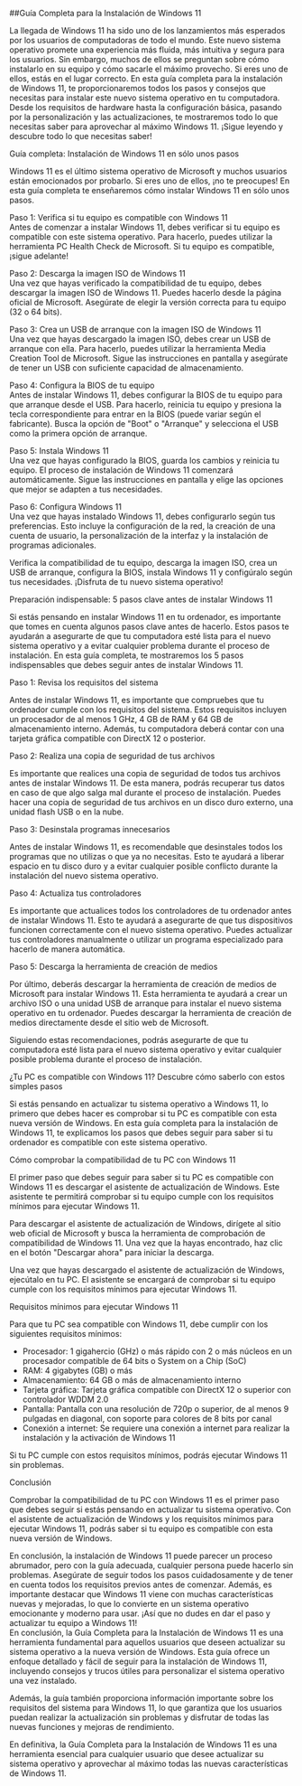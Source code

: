 ##Guía Completa para la Instalación de Windows 11

La llegada de Windows 11 ha sido uno de los lanzamientos más esperados
por los usuarios de computadoras de todo el mundo. Este nuevo sistema
operativo promete una experiencia más fluida, más intuitiva y segura
para los usuarios. Sin embargo, muchos de ellos se preguntan sobre cómo
instalarlo en su equipo y cómo sacarle el máximo provecho. Si eres uno
de ellos, estás en el lugar correcto. En esta guía completa para la
instalación de Windows 11, te proporcionaremos todos los pasos y
consejos que necesitas para instalar este nuevo sistema operativo en tu
computadora. Desde los requisitos de hardware hasta la configuración
básica, pasando por la personalización y las actualizaciones, te
mostraremos todo lo que necesitas saber para aprovechar al máximo
Windows 11. ¡Sigue leyendo y descubre todo lo que necesitas saber!

Guía completa: Instalación de Windows 11 en sólo unos pasos

Windows 11 es el último sistema operativo de Microsoft y muchos usuarios
están emocionados por probarlo. Si eres uno de ellos, ¡no te preocupes!
En esta guía completa te enseñaremos cómo instalar Windows 11 en sólo
unos pasos.

Paso 1: Verifica si tu equipo es compatible con Windows 11\
Antes de comenzar a instalar Windows 11, debes verificar si tu equipo es
compatible con este sistema operativo. Para hacerlo, puedes utilizar la
herramienta PC Health Check de Microsoft. Si tu equipo es compatible,
¡sigue adelante!

Paso 2: Descarga la imagen ISO de Windows 11\
Una vez que hayas verificado la compatibilidad de tu equipo, debes
descargar la imagen ISO de Windows 11. Puedes hacerlo desde la página
oficial de Microsoft. Asegúrate de elegir la versión correcta para tu
equipo (32 o 64 bits).

Paso 3: Crea un USB de arranque con la imagen ISO de Windows 11\
Una vez que hayas descargado la imagen ISO, debes crear un USB de
arranque con ella. Para hacerlo, puedes utilizar la herramienta Media
Creation Tool de Microsoft. Sigue las instrucciones en pantalla y
asegúrate de tener un USB con suficiente capacidad de almacenamiento.

Paso 4: Configura la BIOS de tu equipo\
Antes de instalar Windows 11, debes configurar la BIOS de tu equipo para
que arranque desde el USB. Para hacerlo, reinicia tu equipo y presiona
la tecla correspondiente para entrar en la BIOS (puede variar según el
fabricante). Busca la opción de \"Boot\" o \"Arranque\" y selecciona el
USB como la primera opción de
arranque.[](https://digitalgrow.es/campos-personalizados-en-wordpress/)

Paso 5: Instala Windows 11\
Una vez que hayas configurado la BIOS, guarda los cambios y reinicia tu
equipo. El proceso de instalación de Windows 11 comenzará
automáticamente. Sigue las instrucciones en pantalla y elige las
opciones que mejor se adapten a tus necesidades.

Paso 6: Configura Windows 11\
Una vez que hayas instalado Windows 11, debes configurarlo según tus
preferencias. Esto incluye la configuración de la red, la creación de
una cuenta de usuario, la personalización de la interfaz y la
instalación de programas adicionales.

Verifica la compatibilidad de tu equipo, descarga la imagen ISO, crea un
USB de arranque, configura la BIOS, instala Windows 11 y configúralo
según tus necesidades. ¡Disfruta de tu nuevo sistema operativo!

Preparación indispensable: 5 pasos clave antes de instalar Windows 11

Si estás pensando en instalar Windows 11 en tu ordenador, es importante
que tomes en cuenta algunos pasos clave antes de hacerlo. Estos pasos te
ayudarán a asegurarte de que tu computadora esté lista para el nuevo
sistema operativo y a evitar cualquier problema durante el proceso de
instalación. En esta guía completa, te mostraremos los 5 pasos
indispensables que debes seguir antes de instalar Windows 11.

Paso 1: Revisa los requisitos del sistema

Antes de instalar Windows 11, es importante que compruebes que tu
ordenador cumple con los requisitos del sistema. Estos requisitos
incluyen un procesador de al menos 1 GHz, 4 GB de RAM y 64 GB de
almacenamiento interno. Además, tu computadora deberá contar con una
tarjeta gráfica compatible con DirectX 12 o posterior.

Paso 2: Realiza una copia de seguridad de tus archivos

Es importante que realices una copia de seguridad de todos tus archivos
antes de instalar Windows 11. De esta manera, podrás recuperar tus datos
en caso de que algo salga mal durante el proceso de instalación. Puedes
hacer una copia de seguridad de tus archivos en un disco duro externo,
una unidad flash USB o en la nube.

Paso 3: Desinstala programas innecesarios

Antes de instalar Windows 11, es recomendable que desinstales todos los
programas que no utilizas o que ya no necesitas. Esto te ayudará a
liberar espacio en tu disco duro y a evitar cualquier posible conflicto
durante la instalación del nuevo sistema operativo.

Paso 4: Actualiza tus controladores

Es importante que actualices todos los controladores de tu ordenador
antes de instalar Windows 11. Esto te ayudará a asegurarte de que tus
dispositivos funcionen correctamente con el nuevo sistema operativo.
Puedes actualizar tus controladores manualmente o utilizar un programa
especializado para hacerlo de manera automática.

Paso 5: Descarga la herramienta de creación de medios

Por último, deberás descargar la herramienta de creación de medios de
Microsoft para instalar Windows 11. Esta herramienta te ayudará a crear
un archivo ISO o una unidad USB de arranque para instalar el nuevo
sistema operativo en tu ordenador. Puedes descargar la herramienta de
creación de medios directamente desde el sitio web de Microsoft.

Siguiendo estas recomendaciones, podrás asegurarte de que tu computadora
esté lista para el nuevo sistema operativo y evitar cualquier posible
problema durante el proceso de instalación.

¿Tu PC es compatible con Windows 11? Descubre cómo saberlo con estos
simples pasos

Si estás pensando en actualizar tu sistema operativo a Windows 11, lo
primero que debes hacer es comprobar si tu PC es compatible con esta
nueva versión de Windows. En esta guía completa para la instalación de
Windows 11, te explicamos los pasos que debes seguir para saber si tu
ordenador es compatible con este sistema operativo.

Cómo comprobar la compatibilidad de tu PC con Windows 11

El primer paso que debes seguir para saber si tu PC es compatible con
Windows 11 es descargar el asistente de actualización de Windows. Este
asistente te permitirá comprobar si tu equipo cumple con los requisitos
mínimos para ejecutar Windows 11.

Para descargar el asistente de actualización de Windows, dirígete al
sitio web oficial de Microsoft y busca la herramienta de comprobación de
compatibilidad de Windows 11. Una vez que la hayas encontrado, haz clic
en el botón \"Descargar ahora\" para iniciar la descarga.

Una vez que hayas descargado el asistente de actualización de Windows,
ejecútalo en tu PC. El asistente se encargará de comprobar si tu equipo
cumple con los requisitos mínimos para ejecutar Windows 11.

Requisitos mínimos para ejecutar Windows 11

Para que tu PC sea compatible con Windows 11, debe cumplir con los
siguientes requisitos mínimos:

-   Procesador: 1 gigahercio (GHz) o más rápido con 2 o más núcleos en
    un procesador compatible de 64 bits o System on a Chip (SoC)
-   RAM: 4 gigabytes (GB) o más
-   Almacenamiento: 64 GB o más de almacenamiento interno
-   Tarjeta gráfica: Tarjeta gráfica compatible con DirectX 12 o
    superior con controlador WDDM 2.0
-   Pantalla: Pantalla con una resolución de 720p o superior, de al
    menos 9 pulgadas en diagonal, con soporte para colores de 8 bits por
    canal
-   Conexión a internet: Se requiere una conexión a internet para
    realizar la instalación y la activación de Windows 11

Si tu PC cumple con estos requisitos mínimos, podrás ejecutar Windows 11
sin problemas.

Conclusión

Comprobar la compatibilidad de tu PC con Windows 11 es el primer paso
que debes seguir si estás pensando en actualizar tu sistema operativo.
Con el asistente de actualización de Windows y los requisitos mínimos
para ejecutar Windows 11, podrás saber si tu equipo es compatible con
esta nueva versión de Windows.

En conclusión, la instalación de Windows 11 puede parecer un proceso
abrumador, pero con la guía adecuada, cualquier persona puede hacerlo
sin problemas. Asegúrate de seguir todos los pasos cuidadosamente y de
tener en cuenta todos los requisitos previos antes de comenzar. Además,
es importante destacar que Windows 11 viene con muchas características
nuevas y mejoradas, lo que lo convierte en un sistema operativo
emocionante y moderno para usar. ¡Así que no dudes en dar el paso y
actualizar tu equipo a Windows 11!\
En conclusión, la Guía Completa para la Instalación de Windows 11 es una
herramienta fundamental para aquellos usuarios que deseen actualizar su
sistema operativo a la nueva versión de Windows. Esta guía ofrece un
enfoque detallado y fácil de seguir para la instalación de Windows 11,
incluyendo consejos y trucos útiles para personalizar el sistema
operativo una vez instalado.

Además, la guía también proporciona información importante sobre los
requisitos del sistema para Windows 11, lo que garantiza que los
usuarios puedan realizar la actualización sin problemas y disfrutar de
todas las nuevas funciones y mejoras de rendimiento.

En definitiva, la Guía Completa para la Instalación de Windows 11 es una
herramienta esencial para cualquier usuario que desee actualizar su
sistema operativo y aprovechar al máximo todas las nuevas
características de Windows 11.
